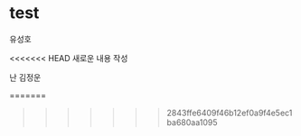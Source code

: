 # test

유성호

<<<<<<< HEAD
새로운 내용 작성

난 김정운

=======
>>>>>>> 2843ffe6409f46b12ef0a9f4e5ec1ba680aa1095
